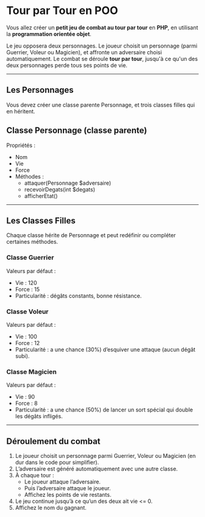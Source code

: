 
# Tour par Tour en POO

Vous allez créer un **petit jeu de combat au tour par tour** en **PHP**, en utilisant la **programmation orientée objet**.

Le jeu opposera deux personnages. Le joueur choisit un personnage (parmi Guerrier, Voleur ou Magicien), et affronte un adversaire choisi automatiquement. Le combat se déroule **tour par tour**, jusqu'à ce qu'un des deux personnages perde tous ses points de vie.

---

## Les Personnages

Vous devez créer une classe parente Personnage, et trois classes filles qui en héritent.

## Classe Personnage (classe parente)

Propriétés :
* Nom
* Vie
* Force
* Méthodes :
    * attaquer(Personnage $adversaire)
    * recevoirDegats(int $degats)
    * afficherEtat()

---

## Les Classes Filles

Chaque classe hérite de Personnage et peut redéfinir ou compléter certaines méthodes.

### Classe Guerrier

Valeurs par défaut :
* Vie : 120
* Force : 15
* Particularité : dégâts constants, bonne résistance.

### Classe Voleur

Valeurs par défaut :
* Vie : 100
* Force : 12
* Particularité : a une chance (30%) d’esquiver une attaque (aucun dégât subi).

### Classe Magicien

Valeurs par défaut :
* Vie : 90
* Force : 8
* Particularité : a une chance (50%) de lancer un sort spécial qui double les dégâts infligés.

---

## Déroulement du combat

1. Le joueur choisit un personnage parmi Guerrier, Voleur ou Magicien (en dur dans le code pour simplifier).
2. L’adversaire est généré automatiquement avec une autre classe.
3. À chaque tour :
    * Le joueur attaque l’adversaire.
    * Puis l’adversaire attaque le joueur.
    * Affichez les points de vie restants.
4. Le jeu continue jusqu’à ce qu’un des deux ait vie <= 0.
5. Affichez le nom du gagnant.